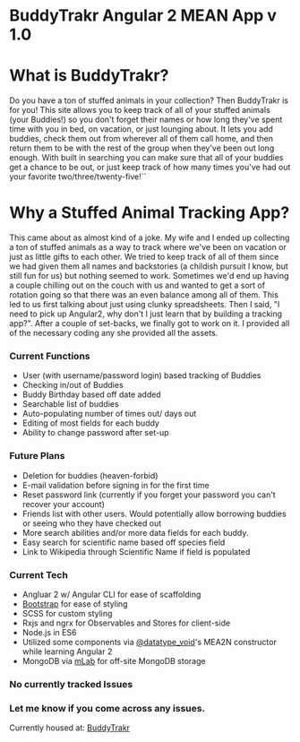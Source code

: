 # **BuddyTrakr Angular 2 MEAN App v 1.0**


# **What is BuddyTrakr?**
  
  Do you have a ton of stuffed animals in your collection? Then BuddyTrakr is for you! This site allows you to keep
  track of all of your stuffed animals (your Buddies!) so you don't forget their names or how long they've spent time
  with you in bed, on vacation, or just lounging about. It lets you add buddies, check them out from wherever all of them
  call home, and then return them to be with the rest of the group when they've been out long enough. With built in searching
  you can make sure that all of your buddies get a chance to be out, or just keep track of how many times you've had out your
  favorite two/three/twenty-five!``


# **Why a Stuffed Animal Tracking App?**
This came about as almost kind of a joke. My wife and I ended up collecting a ton of stuffed animals as a way
  to track where we've been on vacation or just as little gifts to each other. We tried to keep track of all of them
  since we had given them all names and backstories (a childish pursuit I know, but still fun for us) but nothing
  seemed to work. Sometimes we'd end up having a couple chilling out on the couch with us and wanted to get a sort of rotation going
  so that there was an even balance among all of them. This led to us first talking about just using clunky spreadsheets. Then I said,
  "I need to pick up Angular2, why don't I just learn that by building a tracking app?". After a couple of set-backs, we finally got to
  work on it. I provided all of the necessary coding any she provided all the assets.

### Current Functions
- User (with username/password login) based tracking of Buddies
- Checking in/out of Buddies
- Buddy Birthday based off date added
- Searchable list of buddies
- Auto-populating number of times out/ days out
- Editing of most fields for each buddy
- Ability to change password after set-up

### Future Plans
 
  - Deletion for buddies (heaven-forbid)
  - E-mail validation before signing in for the first time
  - Reset password link (currently if you forget your password you can't recover your account)
  - Friends list with other users. Would potentially allow borrowing buddies or seeing who they have checked out
  - More search abilities and/or more data fields for each buddy.
  - Easy search for scientific name based off species field
  - Link to Wikipedia through Scientific Name if field is populated
  
### Current Tech
  
  - Angluar 2 w/ Angular CLI for ease of scaffolding
  - [Bootstrap](http://getbootstrap.com/) for ease of styling
  - SCSS for custom styling
  - Rxjs and ngrx for Observables and Stores for client-side
  - Node.js in ES6
  - Utilized some components via [@datatype_void](https://github.com/datatypevoid/vulgar)'s MEA2N constructor while learning Angular 2 
  - MongoDB via [mLab](https://www.mlab.com) for off-site MongoDB storage


### No currently tracked Issues

### Let me know if you come across any issues.
 Currently housed at: [BuddyTrakr](buddytrakr.herokuapp.com)
